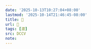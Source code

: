 ```yaml
---
date: '2025-10-13T10:27:04+08:00'
lastmod: '2025-10-14T21:46:45-08:00'
title: 􀠦
url: 􀠦
tags: [渡]
src: DCCV
note:
---
```

